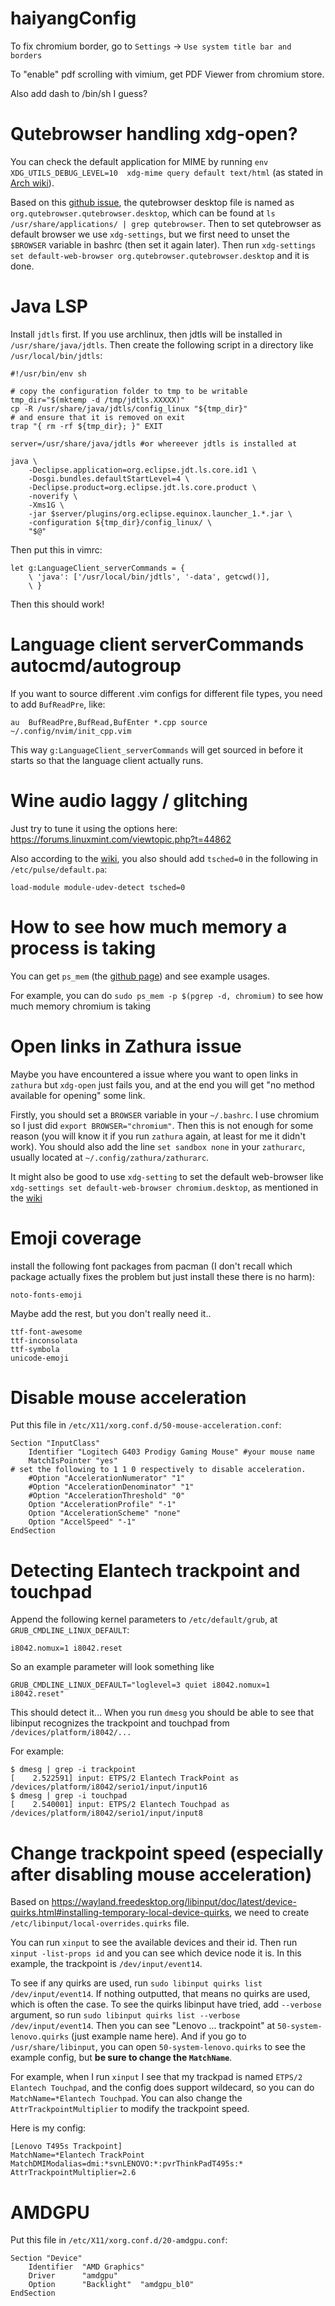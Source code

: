# haiyangConfig
To fix chromium border, go to `Settings` -> `Use system title bar and borders`

To "enable" pdf scrolling with vimium, get PDF Viewer from chromium store.

Also add dash to /bin/sh I guess?


# Qutebrowser handling xdg-open?
You can check the default application for MIME by running `env XDG_UTILS_DEBUG_LEVEL=10  xdg-mime query default text/html` (as stated in [Arch wiki](https://wiki.archlinux.org/title/Xdg-utils)). 

Based on this [github issue](https://github.com/qutebrowser/qutebrowser/issues/22), the qutebrowser desktop file is named as `org.qutebrowser.qutebrowser.desktop`, which can be found at `ls /usr/share/applications/ | grep qutebrowser`. 
Then to set qutebrowser as default browser we use `xdg-settings`, but we first need to unset the `$BROWSER` variable in bashrc (then set it again later). Then run `xdg-settings set default-web-browser org.qutebrowser.qutebrowser.desktop` and it is done.

# Java LSP
Install `jdtls` first. If you use archlinux, then jdtls will be installed in `/usr/share/java/jdtls`.
Then create the following script in a directory like `/usr/local/bin/jdtls`:
```
#!/usr/bin/env sh

# copy the configuration folder to tmp to be writable
tmp_dir="$(mktemp -d /tmp/jdtls.XXXXX)"
cp -R /usr/share/java/jdtls/config_linux "${tmp_dir}"
# and ensure that it is removed on exit
trap "{ rm -rf ${tmp_dir}; }" EXIT

server=/usr/share/java/jdtls #or whereever jdtls is installed at

java \
    -Declipse.application=org.eclipse.jdt.ls.core.id1 \
    -Dosgi.bundles.defaultStartLevel=4 \
    -Declipse.product=org.eclipse.jdt.ls.core.product \
    -noverify \
    -Xms1G \
    -jar $server/plugins/org.eclipse.equinox.launcher_1.*.jar \
    -configuration ${tmp_dir}/config_linux/ \
    "$@"
```
Then put this in vimrc:
```
let g:LanguageClient_serverCommands = {
    \ 'java': ['/usr/local/bin/jdtls', '-data', getcwd()],
    \ }

```
Then this should work!

# Language client serverCommands autocmd/autogroup
If you want to source different .vim configs for different file types, you need to add `BufReadPre`, like:

```
au  BufReadPre,BufRead,BufEnter *.cpp source ~/.config/nvim/init_cpp.vim
```
This way `g:LanguageClient_serverCommands` will get sourced in before it starts so that the language client actually runs.

# Wine audio laggy / glitching
Just try to tune it using the options here: https://forums.linuxmint.com/viewtopic.php?t=44862

Also according to the [wiki](https://wiki.archlinux.org/index.php/PulseAudio/Troubleshooting#Setting_the_default_fragment_number_and_buffer_size_in_PulseAudio), you also should add `tsched=0` in the following in `/etc/pulse/default.pa`:
```
load-module module-udev-detect tsched=0
```

# How to see how much memory a process is taking
You can get `ps_mem` (the [github page](https://github.com/pixelb/ps_mem)) and see example usages.

For example, you can do `sudo ps_mem -p $(pgrep -d, chromium)` to see how much memory chromium is taking

# Open links in Zathura issue
Maybe you have encountered a issue where you want to open links in `zathura` but `xdg-open` just fails you, and at the end you will get "no method available for opening" some link. 

Firstly, you should set a `BROWSER` variable in your `~/.bashrc`. I use chromium so I just did `export BROWSER="chromium"`. Then this is not enough for some reason (you will know it if you run `zathura` again, at least for me it didn't work). You should also add the line `set sandbox none` in your `zathurarc`, usually located at `~/.config/zathura/zathurarc`.

It might also be good to use `xdg-setting` to set the default web-browser like `xdg-settings set default-web-browser chromium.desktop`, as mentioned in the [wiki](https://wiki.archlinux.org/index.php/Xdg-utils#xdg-open)

# Emoji coverage
install the following font packages from pacman (I don't recall which package actually fixes the problem but just install these there is no harm):
```
noto-fonts-emoji
```
Maybe add the rest, but you don't really need it..
```
ttf-font-awesome
ttf-inconsolata
ttf-symbola
unicode-emoji
```

# Disable mouse acceleration
Put this file in `/etc/X11/xorg.conf.d/50-mouse-acceleration.conf`:
```
Section "InputClass"
	Identifier "Logitech G403 Prodigy Gaming Mouse" #your mouse name
	MatchIsPointer "yes"
# set the following to 1 1 0 respectively to disable acceleration.
	#Option "AccelerationNumerator" "1"
	#Option "AccelerationDenominator" "1"
	#Option "AccelerationThreshold" "0"
	Option "AccelerationProfile" "-1"
	Option "AccelerationScheme" "none"
	Option "AccelSpeed" "-1"
EndSection

```
# Detecting Elantech trackpoint and touchpad
Append the following kernel parameters to `/etc/default/grub`, at `GRUB_CMDLINE_LINUX_DEFAULT`:
```
i8042.nomux=1 i8042.reset
```
So an example parameter will look something like
```
GRUB_CMDLINE_LINUX_DEFAULT="loglevel=3 quiet i8042.nomux=1 i8042.reset"
```
This should detect it... When you run `dmesg` you should be able to see that libinput recognizes the trackpoint and touchpad from `/devices/platform/i8042/...`

For example:
```
$ dmesg | grep -i trackpoint
[    2.522591] input: ETPS/2 Elantech TrackPoint as /devices/platform/i8042/serio1/input/input16
$ dmesg | grep -i touchpad
[    2.540001] input: ETPS/2 Elantech Touchpad as /devices/platform/i8042/serio1/input/input8
```

# Change trackpoint speed  (especially after disabling mouse acceleration)
Based on https://wayland.freedesktop.org/libinput/doc/latest/device-quirks.html#installing-temporary-local-device-quirks, we need to create `/etc/libinput/local-overrides.quirks` file. 

You can run `xinput` to see the available devices and their id. Then run `xinput -list-props id` and you can see which device node it is. In this example, the trackpoint is `/dev/input/event14`.

To see if any quirks are used, run `sudo libinput quirks list /dev/input/event14`. If nothing outputted, that means no quirks are used, which is often the case. To see the quirks libinput have tried, add `--verbose` argument, so run `sudo libinput quirks list --verbose /dev/input/event14`. Then you can see "Lenovo ... trackpoint" at `50-system-lenovo.quirks` (just example name here). And if you go to `/usr/share/libinput`, you can open `50-system-lenovo.quirks` to see the example config, but **be sure to change the `MatchName`**. 

For example, when I run `xinput` I see that my trackpad is named `ETPS/2 Elantech Touchpad`, and the config does support wildecard, so you can do `MatchName=*Elantech Touchpad`. You can also change the `AttrTrackpointMultiplier` to modify the trackpoint speed.

Here is my config:
```
[Lenovo T495s Trackpoint]
MatchName=*Elantech TrackPoint
MatchDMIModalias=dmi:*svnLENOVO:*:pvrThinkPadT495s:*
AttrTrackpointMultiplier=2.6
```
# AMDGPU
Put this file in `/etc/X11/xorg.conf.d/20-amdgpu.conf`:
```
Section "Device"
    Identifier  "AMD Graphics" 
    Driver      "amdgpu"
    Option      "Backlight"  "amdgpu_bl0"
EndSection

```
